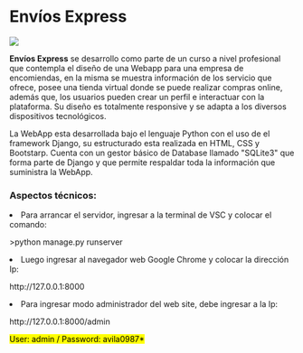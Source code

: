 
<div class="container"> 
  <h1>Envíos Express</h1>
  <img src='https://github.com/user-attachments/assets/f437683b-fa25-4f15-a0fb-a9d62a7c9b14'>
</div>

<div>
  <p><b>Envíos Express</b> se desarrollo como parte de un curso a nivel profesional que contempla el diseño 
        de una Webapp para una empresa de encomiendas, en la misma se muestra información de los servicio que ofrece, 
        posee una tienda virtual donde se puede realizar compras online, además que, los usuarios pueden crear un perfil
        e interactuar con la plataforma. Su diseño es totalmente responsive y se adapta a los diversos dispositivos tecnológicos.
  </p>
</div>

<div>
  <p>La WebApp esta desarrollada bajo el lenguaje Python con el uso de el framework Django, su estructurado esta realizada en HTML, CSS y Bootstarp. Cuenta con un gestor básico de       
     Database llamado "SQLite3" que forma parte de Django y que permite respaldar toda la información que suministra la WebApp. </p>
</div>

<div class="container my-2">
    <h3>Aspectos técnicos:</h3>
</div>

<div class="container my-2">
    <li>Para arrancar el servidor, ingresar a la terminal de VSC y colocar el comando:</li> 
        <p> >python manage.py runserver </p>
    <li>Luego ingresar al navegador web Google Chrome y colocar la dirección Ip:</li>
        <p>http://127.0.0.1:8000</p>
  <li>Para ingresar modo administrador del web site, debe ingresar a la Ip:</li>
         <p>http://127.0.0.1:8000/admin</p>
        <p><mark>User: admin / Password: avila0987*</mark></p>
</div>




